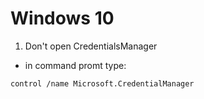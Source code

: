 # Windows 10
1. Don't open CredentialsManager
* in command promt type: 
```bash
control /name Microsoft.CredentialManager
```